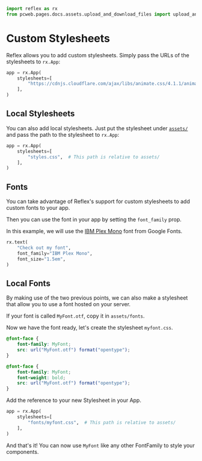 ```python exec
import reflex as rx
from pcweb.pages.docs.assets.upload_and_download_files import upload_and_download_files
```

# Custom Stylesheets

Reflex allows you to add custom stylesheets. Simply pass the URLs of the stylesheets to `rx.App`:

```python
app = rx.App(
    stylesheets=[
        "https://cdnjs.cloudflare.com/ajax/libs/animate.css/4.1.1/animate.min.css",
    ],
)
```

## Local Stylesheets

You can also add local stylesheets. Just put the stylesheet under [`assets/`]({upload_and_download_files.path}) and pass the path to the stylesheet to `rx.App`:

```python
app = rx.App(
    stylesheets=[
        "styles.css",  # This path is relative to assets/
    ],
)
```

## Fonts 

You can take advantage of Reflex's support for custom stylesheets to add custom fonts to your app.

Then you can use the font in your app by setting the `font_family` prop.

In this example, we will use the [IBM Plex Mono]({"https://fonts.google.com/specimen/IBM+Plex+Mono"}) font from Google Fonts.

```python demo
rx.text(
    "Check out my font",
    font_family="IBM Plex Mono",
    font_size="1.5em",
)
```

## Local Fonts

By making use of the two previous points, we can also make a stylesheet that allow you to use a font hosted on your server.

If your font is called `MyFont.otf`, copy it in `assets/fonts`.

Now we have the font ready, let's create the stylesheet `myfont.css`.

```css
@font-face {
    font-family: MyFont;
    src: url("MyFont.otf") format("opentype");
}

@font-face {
    font-family: MyFont;
    font-weight: bold;
    src: url("MyFont.otf") format("opentype");
}
```

Add the reference to your new Stylesheet in your App.

```python
app = rx.App(
    stylesheets=[
        "fonts/myfont.css",  # This path is relative to assets/
    ],
)
```

And that's it! You can now use `MyFont` like any other FontFamily to style your components.